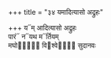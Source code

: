 +++
title = "३४ यमादित्यासो अद्रुहः"

+++
य᳓म् आदित्यासो अद्रुहः  
पारं᳓ न᳓यथ म᳓र्तियम्  
मघो᳓नां᳐ वि᳓श्वेषां᳐ सुदानवः